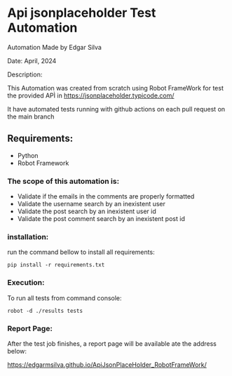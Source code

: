 # Api jsonplaceholder Test Automation 
Automation Made by Edgar Silva

Date: April, 2024

Description:

This Automation was created from scratch using Robot FrameWork for test the provided APÌ in  https://jsonplaceholder.typicode.com/

It have automated tests running with github actions on each pull request on the main branch

## Requirements:
- Python
- Robot Framework

### The scope of this automation is: 
* Validate if the emails in the comments are properly formatted
* Validate the username search by an inexistent user
* Validate the post search by an inexistent user id
* Validate the post comment search by an inexistent post id

### installation:
run the command bellow to install all requirements:

```
pip install -r requirements.txt
```

### Execution:
To run all tests from command console:
```
robot -d ./results tests
```

### Report Page:
After the test job finishes, a report page will be available ate the address below:

https://edgarmsilva.github.io/ApiJsonPlaceHolder_RobotFrameWork/